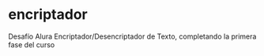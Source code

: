 # encriptador
Desafío Alura Encriptador/Desencriptador de Texto, completando la primera fase del curso
